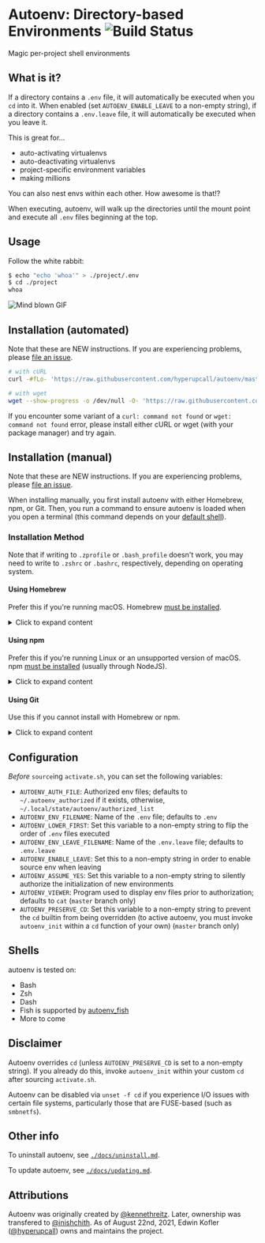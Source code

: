 # Autoenv: Directory-based Environments ![Build Status](https://github.com/hyperupcall/autoenv/actions/workflows/ci.yml/badge.svg)

Magic per-project shell environments

## What is it?

If a directory contains a `.env` file, it will automatically be executed when you `cd` into it. When enabled (set `AUTOENV_ENABLE_LEAVE` to a non-empty string), if a directory contains a `.env.leave` file, it will automatically be executed when you leave it.

This is great for...

- auto-activating virtualenvs
- auto-deactivating virtualenvs
- project-specific environment variables
- making millions

You can also nest envs within each other. How awesome is that!?

When executing, autoenv, will walk up the directories until the mount
point and execute all `.env` files beginning at the top.

## Usage

Follow the white rabbit:

```sh
$ echo "echo 'whoa'" > ./project/.env
$ cd ./project
whoa
```

![Mind blown GIF](http://media.tumblr.com/tumblr_ltuzjvbQ6L1qzgpx9.gif)

## Installation (automated)

Note that these are NEW instructions. If you are experiencing problems, please [file an issue](https://github.com/hyperupcall/autoenv/issues).

```sh
# with cURL
curl -#fLo- 'https://raw.githubusercontent.com/hyperupcall/autoenv/master/scripts/install.sh' | sh

# with wget
wget --show-progress -o /dev/null -O- 'https://raw.githubusercontent.com/hyperupcall/autoenv/master/scripts/install.sh' | sh
```

If you encounter some variant of a `curl: command not found` or `wget: command not found` error, please install either cURL or wget (with your package manager) and try again.

## Installation (manual)

Note that these are NEW instructions. If you are experiencing problems, please [file an issue](https://github.com/hyperupcall/autoenv/issues).

When installing manually, you first install autoenv with either Homebrew, npm, or Git. Then, you run a command to ensure autoenv is loaded when you open a terminal (this command depends on your [default shell](https://askubuntu.com/a/590901)).

### Installation Method

Note that if writing to `.zprofile` or `.bash_profile` doesn't work, you may need to write to `.zshrc` or `.bashrc`, respectively, depending on operating system.

#### Using Homebrew

Prefer this if you're running macOS. Homebrew [must be installed](https://brew.sh).

<details>
<summary>Click to expand content</summary>

First, download the [autoenv](https://formulae.brew.sh/formula/autoenv) homebrew formulae:

```sh
$ brew install 'autoenv'
```

Then, execute run of the following to ensure autoenv is loaded when you open a terminal:

```sh
# For Zsh shell (default on macOS since Catalina)
$ printf '%s\n' "source $(brew --prefix autoenv)/activate.sh" >> "${ZDOTDIR:-$HOME}/.zprofile"

# For Bash shell (default on most Linux distributions)
$ printf '%s\n' "source $(brew --prefix autoenv)/activate.sh" >> ~/.bash_profile
```

</details>

#### Using npm

Prefer this if you're running Linux or an unsupported version of macOS. npm [must be installed](https://nodejs.org/en/download) (usually through NodeJS).

<details>
<summary>Click to expand content</summary>

First, download the [@hyperupcall/autoenv](https://www.npmjs.com/package/@hyperupcall/autoenv) npm package:

```sh
$ npm install -g '@hyperupcall/autoenv'
```

Then, execute run of the following to ensure autoenv is loaded when you open a terminal:

```sh
# For Zsh shell (default on macOS since Catalina)
$ printf '%s\n' "source $(npm root -g)/activate.sh" >> "${ZDOTDIR:-$HOME}/.zprofile"

# For Bash shell (default on most Linux distributions)
$ printf '%s\n' "source $(npm root -g)/activate.sh" >> ~/.bash_profile
```

</details>

#### Using Git

Use this if you cannot install with Homebrew or npm.

<details>
<summary>Click to expand content</summary>

First, clone this repository:

```sh
$ git clone 'https://github.com/hyperupcall/autoenv' ~/.autoenv
```

Then, execute run of the following to ensure autoenv is loaded when you open a terminal:

```sh
# For Zsh shell (default on macOS since Catalina)
$ printf '%s\n' "source ~/.autoenv/activate.sh" >> "${ZDOTDIR:-$HOME}/.zprofile"

# For Bash shell (default on most Linux distributions)
$ printf '%s\n' "source ~/.autoenv/activate.sh" >> ~/.bash_profile
```

</details>

## Configuration

_Before_ `source`ing `activate.sh`, you can set the following variables:

- `AUTOENV_AUTH_FILE`: Authorized env files; defaults to `~/.autoenv_authorized` if it exists, otherwise, `~/.local/state/autoenv/authorized_list`
- `AUTOENV_ENV_FILENAME`: Name of the `.env` file; defaults to `.env`
- `AUTOENV_LOWER_FIRST`: Set this variable to a non-empty string to flip the order of `.env` files executed
- `AUTOENV_ENV_LEAVE_FILENAME`: Name of the `.env.leave` file; defaults to `.env.leave`
- `AUTOENV_ENABLE_LEAVE`: Set this to a non-empty string in order to enable source env when leaving
- `AUTOENV_ASSUME_YES`: Set this variable to a non-empty string to silently authorize the initialization of new environments
- `AUTOENV_VIEWER`: Program used to display env files prior to authorization; defaults to `cat` (`master` branch only)
- `AUTOENV_PRESERVE_CD`: Set this variable to a non-empty string to prevent the `cd` builtin from being overridden (to active autoenv, you must invoke `autoenv_init` within a `cd` function of your own) (`master` branch only)

## Shells

autoenv is tested on:

- Bash
- Zsh
- Dash
- Fish is supported by [autoenv_fish](https://github.com/loopbit/autoenv_fish)
- More to come

## Disclaimer

Autoenv overrides `cd` (unless `AUTOENV_PRESERVE_CD` is set to a non-empty string). If you already do this, invoke `autoenv_init` within your custom `cd` after sourcing `activate.sh`.

Autoenv can be disabled via `unset -f cd` if you experience I/O issues with certain file systems, particularly those that are FUSE-based (such as `smbnetfs`).

## Other info

To uninstall autoenv, see [`./docs/uninstall.md`](./docs/uninstall.md).

To update autoenv, see [`./docs/updating.md`](./docs/updating.md).

## Attributions

Autoenv was originally created by [@kennethreitz](https://github.com/kennethreitz). Later, ownership was transfered to [@inishchith](https://github.com/inishchith). As of August 22nd, 2021, Edwin Kofler ([@hyperupcall](https://github.com/hyperupcall)) owns and maintains the project.
